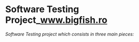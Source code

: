 # Software Testing Project_www.bigfish.ro

*Software Testing project which consists in three main pieces:*
